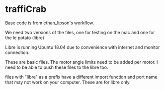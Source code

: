 # traffiCrab
Base code is from ethan_lipson's workflow.

We need two versions of the files, one for testing on the mac and one for the le potato (libre)

Libre is running Ubuntu 18.04 due to convenience with internet and monitor connection.

These are basic files. The motor angle limits need to be added per motor.
I need to be able to push these files to the libre too.

files with "libre" as a prefix have a different import function and port name that may not work on your computer. These are for libre only.
